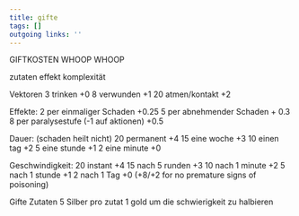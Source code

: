 ```yaml
---
title: gifte  
tags: []
outgoing links: ''  
---
```


  GIFTKOSTEN WHOOP WHOOP

zutaten effekt komplexität

Vektoren
3	trinken     +0
8	verwunden  +1
20	atmen/kontakt +2


Effekte:
2 per einmaliger Schaden  +0.25 
5 per abnehmender Schaden + 0.3
8 per paralysestufe (-1 auf aktionen) +0.5

Dauer: (schaden heilt nicht)
20 permanent +4
15 eine woche +3
10 einen tag  +2
5 eine stunde +1
2 eine minute +0

Geschwindigkeit:
20 instant       +4
15 nach 5 runden +3
10 nach 1 minute +2
5  nach 1 stunde +1
2  nach 1 Tag  +0 (+8/+2 for no premature signs of poisoning) 




Gifte Zutaten
5 Silber pro zutat
1 gold um die schwierigkeit zu halbieren
